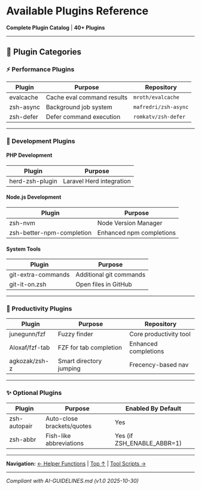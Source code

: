 # Available Plugins Reference

**Complete Plugin Catalog** | **40+ Plugins**

---

## 🔌 Plugin Categories

### ⚡ Performance Plugins

| Plugin | Purpose | Repository |
|--------|---------|------------|
| evalcache | Cache eval command results | `mroth/evalcache` |
| zsh-async | Background job system | `mafredri/zsh-async` |
| zsh-defer | Defer command execution | `romkatv/zsh-defer` |

---

### 🔧 Development Plugins

#### PHP Development

| Plugin | Purpose |
|--------|---------|
| herd-zsh-plugin | Laravel Herd integration |

#### Node.js Development

| Plugin | Purpose |
|--------|---------|
| zsh-nvm | Node Version Manager |
| zsh-better-npm-completion | Enhanced npm completions |

#### System Tools

| Plugin | Purpose |
|--------|---------|
| git-extra-commands | Additional git commands |
| git-it-on.zsh | Open files in GitHub |

---

### 🎯 Productivity Plugins

| Plugin | Purpose | Repository |
|--------|---------|------------|
| junegunn/fzf | Fuzzy finder | Core productivity tool |
| Aloxaf/fzf-tab | FZF for tab completion | Enhanced completions |
| agkozak/zsh-z | Smart directory jumping | Frecency-based nav |

---

### ✨ Optional Plugins

| Plugin | Purpose | Enabled By Default |
|--------|---------|-------------------|
| zsh-autopair | Auto-close brackets/quotes | Yes |
| zsh-abbr | Fish-like abbreviations | Yes (if ZSH_ENABLE_ABBR=1) |

---

**Navigation:** [← Helper Functions](020-helper-functions.md) | [Top ↑](#available-plugins) | [Tool Scripts →](040-tool-scripts.md)

---

*Compliant with AI-GUIDELINES.md (v1.0 2025-10-30)*
